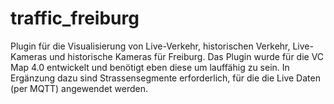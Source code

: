 # traffic_freiburg
Plugin für die Visualisierung von Live-Verkehr, historischen Verkehr, Live-Kameras und historische Kameras für Freiburg.
Das Plugin wurde für die VC Map 4.0 entwickelt und benötigt eben diese um lauffähig zu sein. In Ergänzung dazu sind Strassensegmente erforderlich, für die die Live Daten (per MQTT) angewendet werden.
